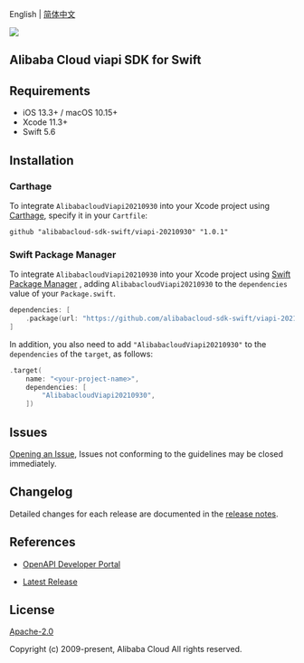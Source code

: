 English | [简体中文](README-CN.md)

![](https://aliyunsdk-pages.alicdn.com/icons/AlibabaCloud.svg)

## Alibaba Cloud viapi SDK for Swift

## Requirements

- iOS 13.3+ / macOS 10.15+
- Xcode 11.3+
- Swift 5.6

## Installation

### Carthage

To integrate `AlibabacloudViapi20210930` into your Xcode project using [Carthage](https://github.com/Carthage/Carthage), specify it in your `Cartfile`:

```ogdl
github "alibabacloud-sdk-swift/viapi-20210930" "1.0.1"
```

### Swift Package Manager

To integrate `AlibabacloudViapi20210930` into your Xcode project using [Swift Package Manager](https://swift.org/package-manager/) , adding `AlibabacloudViapi20210930` to the `dependencies` value of your `Package.swift`.

```swift
dependencies: [
    .package(url: "https://github.com/alibabacloud-sdk-swift/viapi-20210930.git", from: "1.0.1")
]
```

In addition, you also need to add `"AlibabacloudViapi20210930"` to the `dependencies` of the `target`, as follows:

```swift
.target(
    name: "<your-project-name>",
    dependencies: [
        "AlibabacloudViapi20210930",
    ])
```

## Issues

[Opening an Issue](https://github.com/alibabacloud-sdk-swift/viapi-20210930/issues/new), Issues not conforming to the guidelines may be closed immediately.

## Changelog

Detailed changes for each release are documented in the [release notes](./ChangeLog.txt).

## References

* [OpenAPI Developer Portal](https://next.api.alibabacloud.com/home)
- [Latest Release](https://github.com/alibabacloud-sdk-swift/viapi-20210930)

## License

[Apache-2.0](http://www.apache.org/licenses/LICENSE-2.0)

Copyright (c) 2009-present, Alibaba Cloud All rights reserved.
